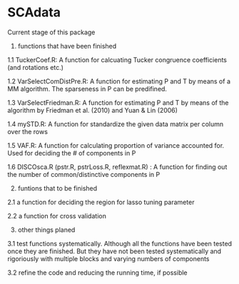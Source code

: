 
# SCAdata

Current stage of this package

1. functions that have been finished

  1.1 TuckerCoef.R: A function for calcuating Tucker congruence coefficients (and rotations etc.)
  
  1.2 VarSelectComDistPre.R: A function for estimating P and T by means of a MM algorithm. The sparseness in P can be predifined. 
  
  1.3 VarSelectFriedman.R: A function for estimating P and T by means of the algorithm by Friedman et al. (2010) and Yuan & Lin (2006)
  
  1.4 mySTD.R: A function for standardize the given data matrix per column over the rows
  
  1.5 VAF.R: A function for calculating proportion of variance accounted for. Used for deciding the # of components in P
  
  1.6 DISCOsca.R (pstr.R, pstrLoss.R, reflexmat.R) : A function for finding out the number of common/distinctive components in P
  
2. funtions that to be finished

  2.1 a function for deciding the region for lasso tuning parameter
  
  2.2 a function for cross validation
  
3. other things planed

  3.1 test functions systematically. Although all the functions have been tested once they are finished. But they have not been tested systematically and rigoriously with multiple blocks and varying numbers of components
  
  3.2 refine the code and reducing the running time, if possible
  
  
